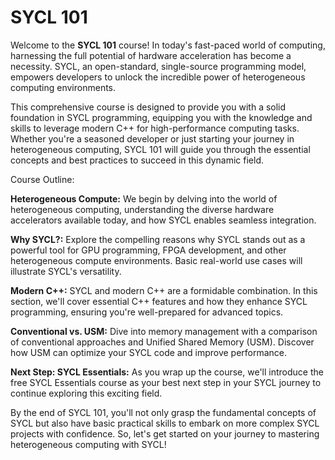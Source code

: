 # SYCL 101

Welcome to the **SYCL 101** course! In today's fast-paced world of computing, harnessing the full potential of hardware acceleration has become a necessity. SYCL, an open-standard, single-source programming model, empowers developers to unlock the incredible power of heterogeneous computing environments.

This comprehensive course is designed to provide you with a solid foundation in SYCL programming, equipping you with the knowledge and skills to leverage modern C++ for high-performance computing tasks. Whether you're a seasoned developer or just starting your journey in heterogeneous computing, SYCL 101 will guide you through the essential concepts and best practices to succeed in this dynamic field.

Course Outline:

**Heterogeneous Compute:** We begin by delving into the world of heterogeneous computing, understanding the diverse hardware accelerators available today, and how SYCL enables seamless integration.

**Why SYCL?:** Explore the compelling reasons why SYCL stands out as a powerful tool for GPU programming, FPGA development, and other heterogeneous compute environments. Basic real-world use cases will illustrate SYCL's versatility.

**Modern C++:** SYCL and modern C++ are a formidable combination. In this section, we'll cover essential C++ features and how they enhance SYCL programming, ensuring you're well-prepared for advanced topics.

**Conventional vs. USM:** Dive into memory management with a comparison of conventional approaches and Unified Shared Memory (USM). Discover how USM can optimize your SYCL code and improve performance.

**Next Step: SYCL Essentials:** As you wrap up the course, we'll introduce the free SYCL Essentials course as your best next step in your SYCL journey to continue exploring this exciting field.

By the end of SYCL 101, you'll not only grasp the fundamental concepts of SYCL but also have basic  practical skills to embark on more complex SYCL projects with confidence. So, let's get started on your journey to mastering heterogeneous computing with SYCL!
